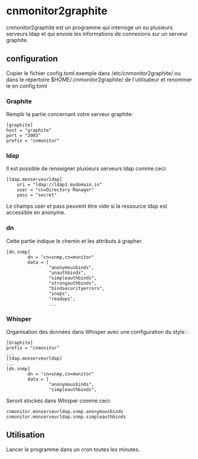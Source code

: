 cnmonitor2graphite
==================
cnmonitor2graphite est un programme qui interroge un ou plusieurs serveurs ldap et qui envoie les informations de connexions sur un serveur graphite.
## configuration
Copier le fichier config.toml.exemple dans /etc/cnmonitor2graphite/ ou dans le répertoire $HOME/.cnmonitor2graphite/ de l'utilisateur et renommer le en config.toml
### Graphite
Remplir la partie concernant votre serveur graphite:
```
[graphite]
host = "graphite"
port = "2003"
prefix = "cnmonitor"
```
### ldap
Il est possible de renseigner plusieurs serveurs ldap comme ceci:

```
[ldap.monserveurldap]
	uri = "ldap://ldap1.mydomain.io"
    user = "cn=Directory Manager"
    pass = "secret"
```
Le champs user et pass peuvent être vide si la ressource ldap est accessible en anonyme.

### dn
Cette partie indique le chemin et les attributs à grapher.

```
[dn.snmp]
        dn = "cn=snmp,cn=monitor"
        data = [
                "anonymousbinds",
                "unauthbinds",
                "simpleauthbinds",
                "strongauthbinds",
                "bindsecurityerrors",
                "inops",
                "readops",
                ...
```

### Whisper
Organisation des données dans Whisper avec une configuration du style :
```
[Graphite]
prefix = "cnmonitor"
...
[ldap.monserveurldap]
...
[dn.snmp]
        dn = "cn=snmp,cn=monitor"
        data = [
				"anonymousbinds",
                "simpleauthbinds",
```
Seront stockés dans Whisper comme ceci:
```
cnmonitor.monserveurldap.snmp.anonymousbinds
cnmonitor.monserveurldap.snmp.simpleauthbinds
```

## Utilisation
Lancer le programme dans un cron toutes les minutes.
